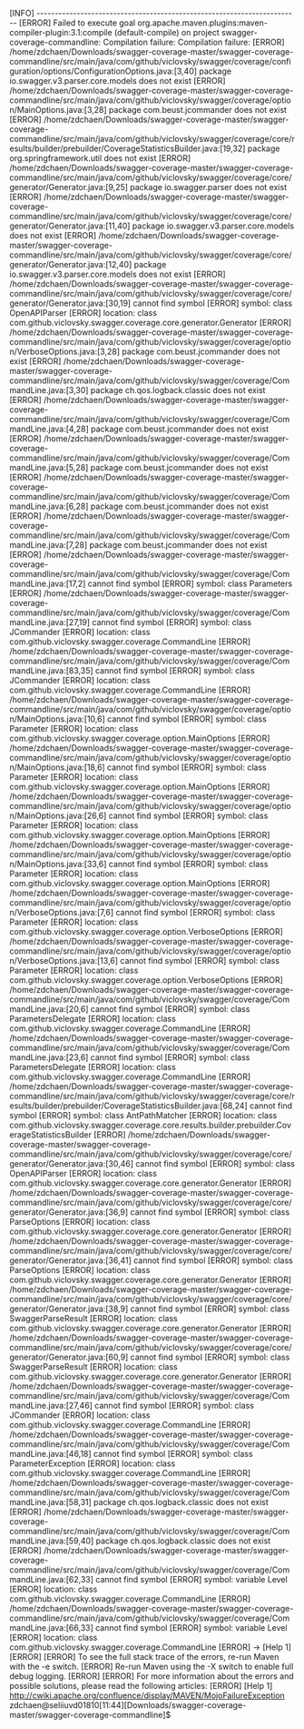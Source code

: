 [INFO] ------------------------------------------------------------------------
[ERROR] Failed to execute goal org.apache.maven.plugins:maven-compiler-plugin:3.1:compile (default-compile) on project swagger-coverage-commandline: Compilation failure: Compilation failure: 
[ERROR] /home/zdchaen/Downloads/swagger-coverage-master/swagger-coverage-commandline/src/main/java/com/github/viclovsky/swagger/coverage/configuration/options/ConfigurationOptions.java:[3,40] package io.swagger.v3.parser.core.models does not exist
[ERROR] /home/zdchaen/Downloads/swagger-coverage-master/swagger-coverage-commandline/src/main/java/com/github/viclovsky/swagger/coverage/option/MainOptions.java:[3,28] package com.beust.jcommander does not exist
[ERROR] /home/zdchaen/Downloads/swagger-coverage-master/swagger-coverage-commandline/src/main/java/com/github/viclovsky/swagger/coverage/core/results/builder/prebuilder/CoverageStatisticsBuilder.java:[19,32] package org.springframework.util does not exist
[ERROR] /home/zdchaen/Downloads/swagger-coverage-master/swagger-coverage-commandline/src/main/java/com/github/viclovsky/swagger/coverage/core/generator/Generator.java:[9,25] package io.swagger.parser does not exist
[ERROR] /home/zdchaen/Downloads/swagger-coverage-master/swagger-coverage-commandline/src/main/java/com/github/viclovsky/swagger/coverage/core/generator/Generator.java:[11,40] package io.swagger.v3.parser.core.models does not exist
[ERROR] /home/zdchaen/Downloads/swagger-coverage-master/swagger-coverage-commandline/src/main/java/com/github/viclovsky/swagger/coverage/core/generator/Generator.java:[12,40] package io.swagger.v3.parser.core.models does not exist
[ERROR] /home/zdchaen/Downloads/swagger-coverage-master/swagger-coverage-commandline/src/main/java/com/github/viclovsky/swagger/coverage/core/generator/Generator.java:[30,19] cannot find symbol
[ERROR]   symbol:   class OpenAPIParser
[ERROR]   location: class com.github.viclovsky.swagger.coverage.core.generator.Generator
[ERROR] /home/zdchaen/Downloads/swagger-coverage-master/swagger-coverage-commandline/src/main/java/com/github/viclovsky/swagger/coverage/option/VerboseOptions.java:[3,28] package com.beust.jcommander does not exist
[ERROR] /home/zdchaen/Downloads/swagger-coverage-master/swagger-coverage-commandline/src/main/java/com/github/viclovsky/swagger/coverage/CommandLine.java:[3,30] package ch.qos.logback.classic does not exist
[ERROR] /home/zdchaen/Downloads/swagger-coverage-master/swagger-coverage-commandline/src/main/java/com/github/viclovsky/swagger/coverage/CommandLine.java:[4,28] package com.beust.jcommander does not exist
[ERROR] /home/zdchaen/Downloads/swagger-coverage-master/swagger-coverage-commandline/src/main/java/com/github/viclovsky/swagger/coverage/CommandLine.java:[5,28] package com.beust.jcommander does not exist
[ERROR] /home/zdchaen/Downloads/swagger-coverage-master/swagger-coverage-commandline/src/main/java/com/github/viclovsky/swagger/coverage/CommandLine.java:[6,28] package com.beust.jcommander does not exist
[ERROR] /home/zdchaen/Downloads/swagger-coverage-master/swagger-coverage-commandline/src/main/java/com/github/viclovsky/swagger/coverage/CommandLine.java:[7,28] package com.beust.jcommander does not exist
[ERROR] /home/zdchaen/Downloads/swagger-coverage-master/swagger-coverage-commandline/src/main/java/com/github/viclovsky/swagger/coverage/CommandLine.java:[17,2] cannot find symbol
[ERROR]   symbol: class Parameters
[ERROR] /home/zdchaen/Downloads/swagger-coverage-master/swagger-coverage-commandline/src/main/java/com/github/viclovsky/swagger/coverage/CommandLine.java:[27,19] cannot find symbol
[ERROR]   symbol:   class JCommander
[ERROR]   location: class com.github.viclovsky.swagger.coverage.CommandLine
[ERROR] /home/zdchaen/Downloads/swagger-coverage-master/swagger-coverage-commandline/src/main/java/com/github/viclovsky/swagger/coverage/CommandLine.java:[83,35] cannot find symbol
[ERROR]   symbol:   class JCommander
[ERROR]   location: class com.github.viclovsky.swagger.coverage.CommandLine
[ERROR] /home/zdchaen/Downloads/swagger-coverage-master/swagger-coverage-commandline/src/main/java/com/github/viclovsky/swagger/coverage/option/MainOptions.java:[10,6] cannot find symbol
[ERROR]   symbol:   class Parameter
[ERROR]   location: class com.github.viclovsky.swagger.coverage.option.MainOptions
[ERROR] /home/zdchaen/Downloads/swagger-coverage-master/swagger-coverage-commandline/src/main/java/com/github/viclovsky/swagger/coverage/option/MainOptions.java:[18,6] cannot find symbol
[ERROR]   symbol:   class Parameter
[ERROR]   location: class com.github.viclovsky.swagger.coverage.option.MainOptions
[ERROR] /home/zdchaen/Downloads/swagger-coverage-master/swagger-coverage-commandline/src/main/java/com/github/viclovsky/swagger/coverage/option/MainOptions.java:[26,6] cannot find symbol
[ERROR]   symbol:   class Parameter
[ERROR]   location: class com.github.viclovsky.swagger.coverage.option.MainOptions
[ERROR] /home/zdchaen/Downloads/swagger-coverage-master/swagger-coverage-commandline/src/main/java/com/github/viclovsky/swagger/coverage/option/MainOptions.java:[33,6] cannot find symbol
[ERROR]   symbol:   class Parameter
[ERROR]   location: class com.github.viclovsky.swagger.coverage.option.MainOptions
[ERROR] /home/zdchaen/Downloads/swagger-coverage-master/swagger-coverage-commandline/src/main/java/com/github/viclovsky/swagger/coverage/option/VerboseOptions.java:[7,6] cannot find symbol
[ERROR]   symbol:   class Parameter
[ERROR]   location: class com.github.viclovsky.swagger.coverage.option.VerboseOptions
[ERROR] /home/zdchaen/Downloads/swagger-coverage-master/swagger-coverage-commandline/src/main/java/com/github/viclovsky/swagger/coverage/option/VerboseOptions.java:[13,6] cannot find symbol
[ERROR]   symbol:   class Parameter
[ERROR]   location: class com.github.viclovsky.swagger.coverage.option.VerboseOptions
[ERROR] /home/zdchaen/Downloads/swagger-coverage-master/swagger-coverage-commandline/src/main/java/com/github/viclovsky/swagger/coverage/CommandLine.java:[20,6] cannot find symbol
[ERROR]   symbol:   class ParametersDelegate
[ERROR]   location: class com.github.viclovsky.swagger.coverage.CommandLine
[ERROR] /home/zdchaen/Downloads/swagger-coverage-master/swagger-coverage-commandline/src/main/java/com/github/viclovsky/swagger/coverage/CommandLine.java:[23,6] cannot find symbol
[ERROR]   symbol:   class ParametersDelegate
[ERROR]   location: class com.github.viclovsky.swagger.coverage.CommandLine
[ERROR] /home/zdchaen/Downloads/swagger-coverage-master/swagger-coverage-commandline/src/main/java/com/github/viclovsky/swagger/coverage/core/results/builder/prebuilder/CoverageStatisticsBuilder.java:[68,24] cannot find symbol
[ERROR]   symbol:   class AntPathMatcher
[ERROR]   location: class com.github.viclovsky.swagger.coverage.core.results.builder.prebuilder.CoverageStatisticsBuilder
[ERROR] /home/zdchaen/Downloads/swagger-coverage-master/swagger-coverage-commandline/src/main/java/com/github/viclovsky/swagger/coverage/core/generator/Generator.java:[30,46] cannot find symbol
[ERROR]   symbol:   class OpenAPIParser
[ERROR]   location: class com.github.viclovsky.swagger.coverage.core.generator.Generator
[ERROR] /home/zdchaen/Downloads/swagger-coverage-master/swagger-coverage-commandline/src/main/java/com/github/viclovsky/swagger/coverage/core/generator/Generator.java:[36,9] cannot find symbol
[ERROR]   symbol:   class ParseOptions
[ERROR]   location: class com.github.viclovsky.swagger.coverage.core.generator.Generator
[ERROR] /home/zdchaen/Downloads/swagger-coverage-master/swagger-coverage-commandline/src/main/java/com/github/viclovsky/swagger/coverage/core/generator/Generator.java:[36,41] cannot find symbol
[ERROR]   symbol:   class ParseOptions
[ERROR]   location: class com.github.viclovsky.swagger.coverage.core.generator.Generator
[ERROR] /home/zdchaen/Downloads/swagger-coverage-master/swagger-coverage-commandline/src/main/java/com/github/viclovsky/swagger/coverage/core/generator/Generator.java:[38,9] cannot find symbol
[ERROR]   symbol:   class SwaggerParseResult
[ERROR]   location: class com.github.viclovsky.swagger.coverage.core.generator.Generator
[ERROR] /home/zdchaen/Downloads/swagger-coverage-master/swagger-coverage-commandline/src/main/java/com/github/viclovsky/swagger/coverage/core/generator/Generator.java:[60,9] cannot find symbol
[ERROR]   symbol:   class SwaggerParseResult
[ERROR]   location: class com.github.viclovsky.swagger.coverage.core.generator.Generator
[ERROR] /home/zdchaen/Downloads/swagger-coverage-master/swagger-coverage-commandline/src/main/java/com/github/viclovsky/swagger/coverage/CommandLine.java:[27,46] cannot find symbol
[ERROR]   symbol:   class JCommander
[ERROR]   location: class com.github.viclovsky.swagger.coverage.CommandLine
[ERROR] /home/zdchaen/Downloads/swagger-coverage-master/swagger-coverage-commandline/src/main/java/com/github/viclovsky/swagger/coverage/CommandLine.java:[46,18] cannot find symbol
[ERROR]   symbol:   class ParameterException
[ERROR]   location: class com.github.viclovsky.swagger.coverage.CommandLine
[ERROR] /home/zdchaen/Downloads/swagger-coverage-master/swagger-coverage-commandline/src/main/java/com/github/viclovsky/swagger/coverage/CommandLine.java:[58,31] package ch.qos.logback.classic does not exist
[ERROR] /home/zdchaen/Downloads/swagger-coverage-master/swagger-coverage-commandline/src/main/java/com/github/viclovsky/swagger/coverage/CommandLine.java:[59,40] package ch.qos.logback.classic does not exist
[ERROR] /home/zdchaen/Downloads/swagger-coverage-master/swagger-coverage-commandline/src/main/java/com/github/viclovsky/swagger/coverage/CommandLine.java:[62,33] cannot find symbol
[ERROR]   symbol:   variable Level
[ERROR]   location: class com.github.viclovsky.swagger.coverage.CommandLine
[ERROR] /home/zdchaen/Downloads/swagger-coverage-master/swagger-coverage-commandline/src/main/java/com/github/viclovsky/swagger/coverage/CommandLine.java:[66,33] cannot find symbol
[ERROR]   symbol:   variable Level
[ERROR]   location: class com.github.viclovsky.swagger.coverage.CommandLine
[ERROR] -> [Help 1]
[ERROR] 
[ERROR] To see the full stack trace of the errors, re-run Maven with the -e switch.
[ERROR] Re-run Maven using the -X switch to enable full debug logging.
[ERROR] 
[ERROR] For more information about the errors and possible solutions, please read the following articles:
[ERROR] [Help 1] http://cwiki.apache.org/confluence/display/MAVEN/MojoFailureException
zdchaen@seliiuvd01810[11:44][Downloads/swagger-coverage-master/swagger-coverage-commandline]$ 
